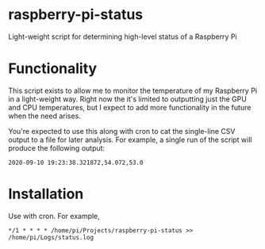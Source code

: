 # raspberry-pi-status

Light-weight script for determining high-level status of a Raspberry Pi

# Functionality

This script exists to allow me to monitor the temperature of my Raspberry Pi in a light-weight way. Right now the it's limited to outputting just the GPU and CPU temperatures, but I expect to add more functionality in the future when the need arises.

You're expected to use this along with cron to cat the single-line CSV output to a file for later analysis. For example, a single run of the script will produce the following output:

```csv
2020-09-10 19:23:38.321872,54.072,53.0
```

# Installation

Use with cron. For example,

```
*/1 * * * * /home/pi/Projects/raspberry-pi-status >> /home/pi/Logs/status.log
```
